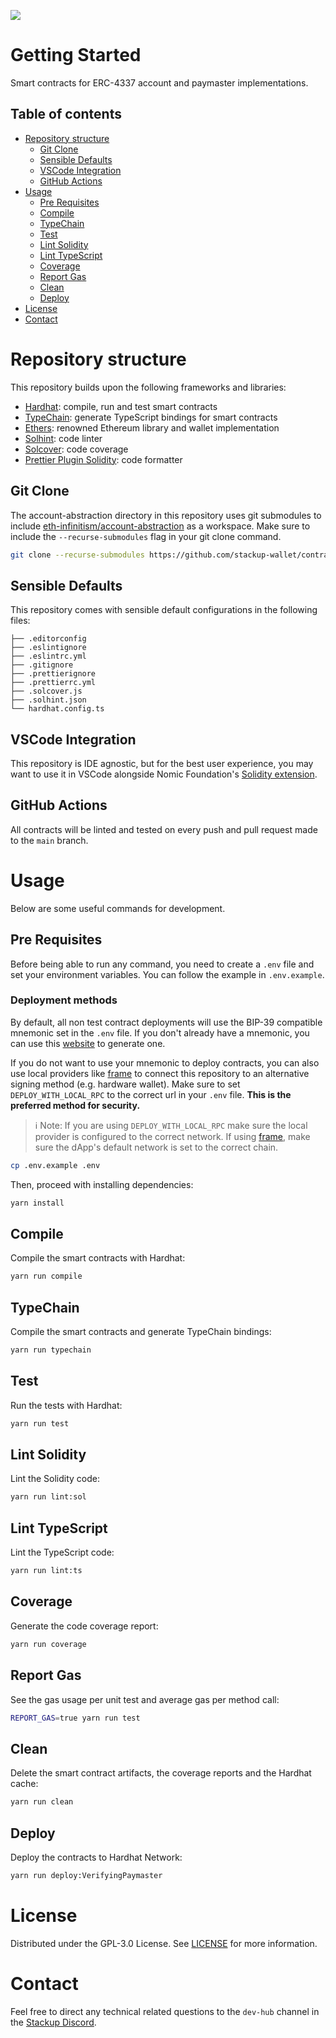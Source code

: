 ![](https://i.imgur.com/lXhFOUv.png)

# Getting Started

Smart contracts for ERC-4337 account and paymaster implementations.

## Table of contents

- [Repository structure](#repository-structure)
  - [Git Clone](#git-clone)
  - [Sensible Defaults](#sensible-defaults)
  - [VSCode Integration](#vscode-integration)
  - [GitHub Actions](#github-actions)
- [Usage](#usage)
  - [Pre Requisites](#pre-requisites)
  - [Compile](#compile)
  - [TypeChain](#typechain)
  - [Test](#test)
  - [Lint Solidity](#lint-solidity)
  - [Lint TypeScript](#lint-typescript)
  - [Coverage](#coverage)
  - [Report Gas](#report-gas)
  - [Clean](#clean)
  - [Deploy](#deploy)
- [License](#license)
- [Contact](#contact)

# Repository structure

This repository builds upon the following frameworks and libraries:

- [Hardhat](https://github.com/nomiclabs/hardhat): compile, run and test smart contracts
- [TypeChain](https://github.com/ethereum-ts/TypeChain): generate TypeScript bindings for smart contracts
- [Ethers](https://github.com/ethers-io/ethers.js/): renowned Ethereum library and wallet implementation
- [Solhint](https://github.com/protofire/solhint): code linter
- [Solcover](https://github.com/sc-forks/solidity-coverage): code coverage
- [Prettier Plugin Solidity](https://github.com/prettier-solidity/prettier-plugin-solidity): code formatter

## Git Clone

The account-abstraction directory in this repository uses git submodules to include
[eth-infinitism/account-abstraction](https://github.com/eth-infinitism/account-abstraction) as a workspace. Make sure to
include the `--recurse-submodules` flag in your git clone command.

```bash
git clone --recurse-submodules https://github.com/stackup-wallet/contracts.git
```

## Sensible Defaults

This repository comes with sensible default configurations in the following files:

```text
├── .editorconfig
├── .eslintignore
├── .eslintrc.yml
├── .gitignore
├── .prettierignore
├── .prettierrc.yml
├── .solcover.js
├── .solhint.json
└── hardhat.config.ts
```

## VSCode Integration

This repository is IDE agnostic, but for the best user experience, you may want to use it in VSCode alongside Nomic
Foundation's [Solidity extension](https://marketplace.visualstudio.com/items?itemName=NomicFoundation.hardhat-solidity).

## GitHub Actions

All contracts will be linted and tested on every push and pull request made to the `main` branch.

# Usage

Below are some useful commands for development.

## Pre Requisites

Before being able to run any command, you need to create a `.env` file and set your environment variables. You can
follow the example in `.env.example`.

### Deployment methods

By default, all non test contract deployments will use the BIP-39 compatible mnemonic set in the `.env` file. If you
don't already have a mnemonic, you can use this [website](https://iancoleman.io/bip39/) to generate one.

If you do not want to use your mnemonic to deploy contracts, you can also use local providers like
[frame](https://github.com/floating/frame) to connect this repository to an alternative signing method (e.g. hardware
wallet). Make sure to set `DEPLOY_WITH_LOCAL_RPC` to the correct url in your `.env` file. **This is the preferred method
for security.**

> ℹ️ Note: If you are using `DEPLOY_WITH_LOCAL_RPC` make sure the local provider is configured to the correct network.
> If using [frame](https://github.com/floating/frame), make sure the dApp's default network is set to the correct chain.

```sh
cp .env.example .env
```

Then, proceed with installing dependencies:

```sh
yarn install
```

## Compile

Compile the smart contracts with Hardhat:

```sh
yarn run compile
```

## TypeChain

Compile the smart contracts and generate TypeChain bindings:

```sh
yarn run typechain
```

## Test

Run the tests with Hardhat:

```sh
yarn run test
```

## Lint Solidity

Lint the Solidity code:

```sh
yarn run lint:sol
```

## Lint TypeScript

Lint the TypeScript code:

```sh
yarn run lint:ts
```

## Coverage

Generate the code coverage report:

```sh
yarn run coverage
```

## Report Gas

See the gas usage per unit test and average gas per method call:

```sh
REPORT_GAS=true yarn run test
```

## Clean

Delete the smart contract artifacts, the coverage reports and the Hardhat cache:

```sh
yarn run clean
```

## Deploy

Deploy the contracts to Hardhat Network:

```sh
yarn run deploy:VerifyingPaymaster
```

# License

Distributed under the GPL-3.0 License. See [LICENSE](./LICENSE.md) for more information.

# Contact

Feel free to direct any technical related questions to the `dev-hub` channel in the
[Stackup Discord](https://discord.gg/VTjJGvMNyW).
